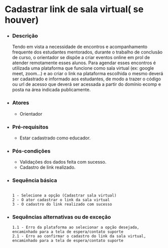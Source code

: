 # Cadastrar link de sala virtual( se houver)

- ### Descrição
    Tendo em vista a necessidade de encontros e acompanhamento frequente dos estudantes mentorados, durante o trabalho de conclusão de curso, o orientador se dispõe a criar eventos online em prol de atender remotamente esses alunos. Para agendar esses encontros é utilizada uma plataforma que funcione como sala virtual (ex: google meet, zoom...) e ao criar o link na plataforma escolhida o mesmo deverá ser cadastrado e informado aos estudantes, de modo a trazer o código ou url de acesso que deverá ser acessada a partir do domínio ecomp e posta na área indicada publicamente.


- ### Atores
    
    - Orientador
    
- ### Pré-requisitos
    - Estar cadastrado como educador.
- ### Pós-condições
    - Validações dos dados feita com sucesso.
    - Cadastro de link realizado.
    
- ### Sequência básica
    
    ```
    
    1 - Selecione a opção (Cadastrar sala virtual)
    2 - O ator cadastrar o link da sala virtual
    3 - O cadastro do link realizado com sucesso
    
    ```
    
- ### Sequências alternativas ou de exceção
    
    ```
    1.1 - Erro da plataforma ao selecionar a opção desejada, encaminhado para a tela de espera/contato suporte
    2.1 - Erro ao confirmar o cadastro do link da sala virtual, encaminhado para a tela de espera/contato suporte
    ```
    
